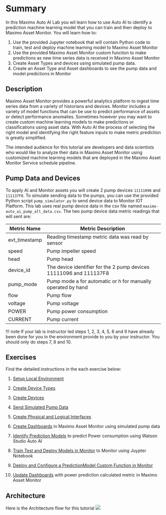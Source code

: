 # Summary
In this Maximo Auto AI Lab you wil learn how to use Auto AI to identify a prediction machine learning model
that you can train and then deploy to Maximo Asset Monitor. You will learn how to:

1.  Use the provided Jupyter notebook that will contain Python code to train, test and deploy machine learning model to
    Maximo Asset Monitor
2.  Use the provided Maximo Asset Monitor custom function to make predictions as new time series data is received in
    Maximo Asset Monitor
3.  Create Asset Types and devices using simulated pump data. 
4.  Create an Asset Type and Asset dashboards to see the pump data and model predictions in Monitor
     
## Description
Maximo Asset Monitor provides a powerful analytics platform to ingest time series data from a variety of historians and 
devices.  Monitor includes a variety of model functions that can be use to predict performance of assets or detect 
performance anomalies.  Sometimes however you may want to create custom machine learning models to make predictions
or classifications using asset data. With Auto AI the process of selecting the right model and identifying the right
feature inputs to make metric prediction is greatly simplified.

The intended audience for this tutorial are developers and data scientists who would like to analyze their data in 
Maximo Asset Monitor using customized machine learning models that are deployed in the Maximo Asset Monitor Service 
schedule pipeline.

## Pump Data and Devices

To apply AI and Monitor assets you will create 2 pump devices `11111096` and `111137F8`.  To simulate sending data to the 
pumps, you can use the provided Python script `pump_simulator.py` to send device data to  Monitor IOT Platform.  This lab 
uses real pump device data in the csv file named `maximo-auto_ai_pump_all_data.csv`.  The two pump device data metric readings 
that will sent are: 

|   Metric Name        | Metric Description                                               |
|----------------------|------------------------------------------------------------------|
|   evt_timestamp      | Reading timestamp metric data was read by sensor                                               |
|   speed	           | Pump impeller speed                                              |
|   head               | Pump head                                                        |
|   device_id          | The device identifier for the 2 pump devices 11111096 and 111137F8|
|   pump_mode          | Pump mode a for automatic or h for manually operated by hand     |
|   flow               | Pump flow                                                        |
|   voltage            | Pump voltage                                                     |
|   POWER              | Pump power consumption                                           |
|   CURRENT            | Pump current                                                     |


!!! note
    If your lab is instructor led steps 1, 2, 3, 4, 5, 6 and 9 have already been done for you in the environment provide to you 
    by your instructor.  You should  only do steps 7, 8 and 10. 


## Exercises

Find the detailed instructions in the each exercise below:

1.  [Setup Local Environment](setup_local_environment.md)

2.  [Create Device Types](create_device_types.md)

3.  [Create Devices](create_devices.md)

4.  [Send Simulated Pump Data](send_device_simulated_data.md)

5.  [Create Physical and Logical Interfaces](create_interfaces.md)

6.  [Create Dashboards](create_dashboards.md) in Maximo Asset Monitor using simulated pump data

7.  [Identify Prediction Models](create_model.md) to predict Power consumption using Watson Studio Auto AI

8.  [Train Test and Deploy Models in Monitor](train_test_save_model_in_monitor.md) to Monitor using Juypter Notebook

9.  [Deploy and Configure a PredictionModel Custom Function in Monitor](deploy_prediction_model_function.md)

10.  [Update Dashboards](update_dashboards.md) with power prediction calculated metric in Maximo Asset Monitor 

## Architecture

Here is the Architecture flow for this tutorial
![](/img/monitor_autoai_8.4/architecture.png)
